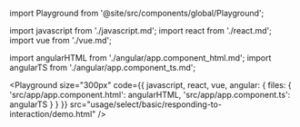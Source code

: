 import Playground from '@site/src/components/global/Playground';

import javascript from './javascript.md';
import react from './react.md';
import vue from './vue.md';

import angularHTML from './angular/app.component_html.md';
import angularTS from './angular/app.component_ts.md';

<Playground
  size="300px"
  code={{
    javascript,
    react,
    vue,
    angular: {
      files: {
        'src/app/app.component.html': angularHTML,
        'src/app/app.component.ts': angularTS
      }
    }
  }}
  src="usage/select/basic/responding-to-interaction/demo.html"
/>